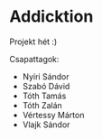 # Addicktion
Projekt hét :)

Csapattagok:
 - Nyíri Sándor 
 - Szabó Dávid
 - Tóth Tamás
 - Tóth Zalán
 - Vértessy Márton
 - Vlajk Sándor
